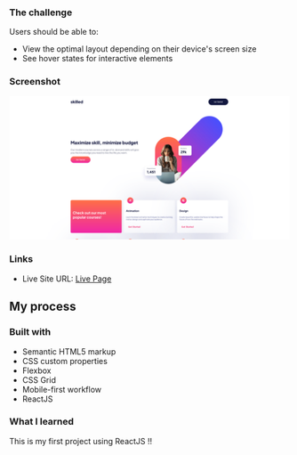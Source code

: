 ### The challenge

Users should be able to:

- View the optimal layout depending on their device's screen size
- See hover states for interactive elements

### Screenshot

![](./Screenshot.png)

### Links

- Live Site URL: [Live Page](https://thignvs.github.io/skilled-e-learning-landingpage-REACT/)

## My process

### Built with

- Semantic HTML5 markup
- CSS custom properties
- Flexbox
- CSS Grid
- Mobile-first workflow
- ReactJS

### What I learned

This is my first project using ReactJS !!